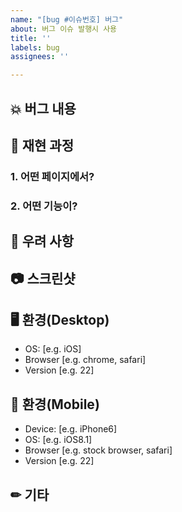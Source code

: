 ```yaml
---
name: "[bug #이슈번호] 버그"
about: 버그 이슈 발행시 사용
title: ''
labels: bug
assignees: ''

---
```


## 💥 버그 내용
 
## 💭 재현 과정
 
### 1. 어떤 페이지에서?

### 2. 어떤 기능이?

## 📝 우려 사항

## 📷 스크린샷 
 
## 🖥 환경(Desktop)

- OS: [e.g. iOS]
- Browser [e.g. chrome, safari]
- Version [e.g. 22]
 
## 📱 환경(Mobile)

- Device: [e.g. iPhone6]
- OS: [e.g. iOS8.1]
- Browser [e.g. stock browser, safari]
- Version [e.g. 22]
 
## ✏ 기타
